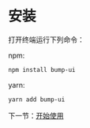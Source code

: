 # 安装

打开终端运行下列命令：

npm:

```bash
npm install bump-ui
```

yarn:

```bash
yarn add bump-ui
```

下一节：[开始使用](https://bumpvue.zealot.fun/doc/get-started)
